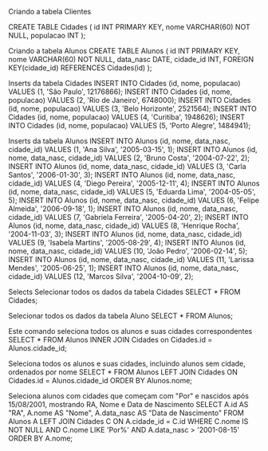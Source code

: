 Criando a tabela Clientes

CREATE TABLE Cidades (
id 			INT 			PRIMARY KEY,
nome 		VARCHAR(60) 	NOT NULL,
populacao 	INT
);

Criando a tabela Alunos
CREATE TABLE Alunos (
id 			INT 		    PRIMARY KEY,
nome 		VARCHAR(60)     NOT NULL,
data_nasc 	DATE,
cidade_id 	INT,
FOREIGN KEY(cidade_id) REFERENCES Cidades(id)
);

Inserts da tabela Cidades
INSERT INTO Cidades (id, nome, populacao) VALUES (1, 'São Paulo', 12176866);
INSERT INTO Cidades (id, nome, populacao) VALUES (2, 'Rio de Janeiro', 6748000);
INSERT INTO Cidades (id, nome, populacao) VALUES (3, 'Belo Horizonte', 2521564);
INSERT INTO Cidades (id, nome, populacao) VALUES (4, 'Curitiba', 1948626);
INSERT INTO Cidades (id, nome, populacao) VALUES (5, 'Porto Alegre', 1484941);

Inserts da tabela Alunos
INSERT INTO Alunos (id, nome, data_nasc, cidade_id) VALUES (1, 'Ana Silva', '2005-03-15', 1);
INSERT INTO Alunos (id, nome, data_nasc, cidade_id) VALUES (2, 'Bruno Costa', '2004-07-22', 2);
INSERT INTO Alunos (id, nome, data_nasc, cidade_id) VALUES (3, 'Carla Santos', '2006-01-30', 3);
INSERT INTO Alunos (id, nome, data_nasc, cidade_id) VALUES (4, 'Diego Pereira', '2005-12-11', 4);
INSERT INTO Alunos (id, nome, data_nasc, cidade_id) VALUES (5, 'Eduarda Lima', '2004-05-05', 5);
INSERT INTO Alunos (id, nome, data_nasc, cidade_id) VALUES (6, 'Felipe Almeida', '2006-09-18', 1);
INSERT INTO Alunos (id, nome, data_nasc, cidade_id) VALUES (7, 'Gabriela Ferreira', '2005-04-20', 2);
INSERT INTO Alunos (id, nome, data_nasc, cidade_id) VALUES (8, 'Henrique Rocha', '2004-11-03', 3);
INSERT INTO Alunos (id, nome, data_nasc, cidade_id) VALUES (9, 'Isabela Martins', '2005-08-29', 4);
INSERT INTO Alunos (id, nome, data_nasc, cidade_id) VALUES (10, 'João Pedro', '2006-02-14', 5);
INSERT INTO Alunos (id, nome, data_nasc, cidade_id) VALUES (11, 'Larissa Mendes', '2005-06-25', 1);
INSERT INTO Alunos (id, nome, data_nasc, cidade_id) VALUES (12, 'Marcos Silva', '2004-10-09', 2);


Selects 
Selecionar todos os dados da tabela Cidades
SELECT * FROM Cidades;

Selecionar todos os dados da tabela Aluno
SELECT * FROM Alunos;

Este comando seleciona todos os alunos e suas cidades correspondentes
SELECT * FROM Alunos INNER JOIN Cidades on Cidades.id = Alunos.cidade_id;

Seleciona todos os alunos e suas cidades, incluindo alunos sem cidade, ordenados por nome
SELECT * FROM Alunos LEFT JOIN Cidades ON Cidades.id = Alunos.cidade_id ORDER BY Alunos.nome;

Seleciona alunos com cidades que começam com "Por" e nascidos após 15/08/2001, mostrando RA, Nome e Data de Nascimento
SELECT A.id AS "RA", A.nome AS "Nome", A.data_nasc AS "Data de Nascimento" FROM Alunos A 
LEFT JOIN Cidades C ON A.cidade_id = C.id  WHERE C.nome IS NOT NULL AND C.nome LIKE 'Por%' 
AND A.data_nasc > '2001-08-15' ORDER BY A.nome;
